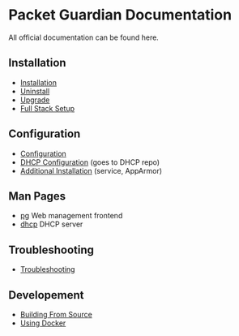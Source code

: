 # Packet Guardian Documentation

All official documentation can be found here.

## Installation

- [Installation](installation.md)
- [Uninstall](uninstall.md)
- [Upgrade](upgrade.md)
- [Full Stack Setup](full-stack.md)

## Configuration

- [Configuration](configuration.md)
- [DHCP
  Configuration](https://github.com/packet-guardian/pg-dhcp/tree/develop/docs)
  (goes to DHCP repo)
- [Additional Installation](additional-installation.md) (service, AppArmor)

## Man Pages

- [pg](pg-man-page.md) Web management frontend
- [dhcp](dhcp-man-page.md) DHCP server

## Troubleshooting

- [Troubleshooting](troubleshooting.md)

## Developement

- [Building From Source](building.md)
- [Using Docker](using-docker.md)
